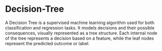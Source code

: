# Decision-Tree
A Decision Tree is a supervised machine learning algorithm used for both classification and regression tasks. It models decisions and their possible consequences, visually represented as a tree structure. Each internal node of the tree represents a decision based on a feature, while the leaf nodes represent the predicted outcome or label.

